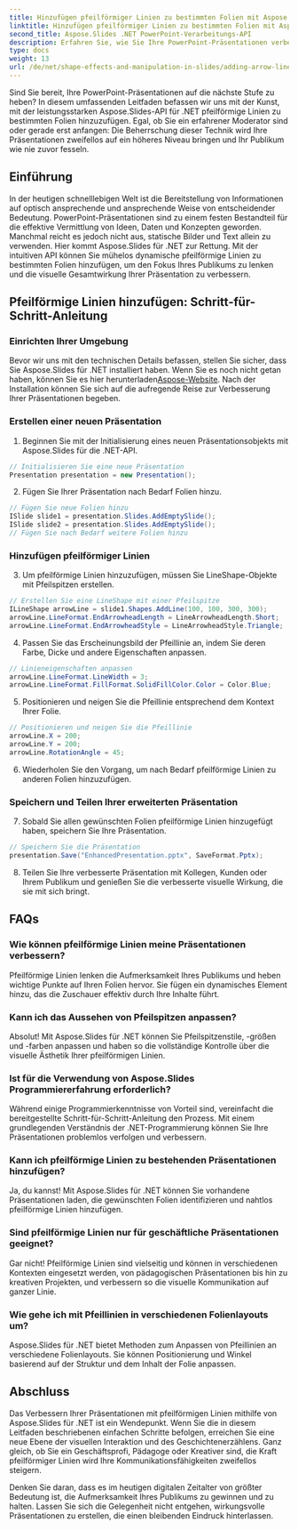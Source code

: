 ```yaml
---
title: Hinzufügen pfeilförmiger Linien zu bestimmten Folien mit Aspose.Slides
linktitle: Hinzufügen pfeilförmiger Linien zu bestimmten Folien mit Aspose.Slides
second_title: Aspose.Slides .NET PowerPoint-Verarbeitungs-API
description: Erfahren Sie, wie Sie Ihre PowerPoint-Präsentationen verbessern, indem Sie mit Aspose.Slides für .NET pfeilförmige Linien zu bestimmten Folien hinzufügen. Werten Sie Ihre Inhalte auf und binden Sie Ihr Publikum effektiv ein.
type: docs
weight: 13
url: /de/net/shape-effects-and-manipulation-in-slides/adding-arrow-lines-to-specific-slides/
---
```


Sind Sie bereit, Ihre PowerPoint-Präsentationen auf die nächste Stufe zu heben? In diesem umfassenden Leitfaden befassen wir uns mit der Kunst, mit der leistungsstarken Aspose.Slides-API für .NET pfeilförmige Linien zu bestimmten Folien hinzuzufügen. Egal, ob Sie ein erfahrener Moderator sind oder gerade erst anfangen: Die Beherrschung dieser Technik wird Ihre Präsentationen zweifellos auf ein höheres Niveau bringen und Ihr Publikum wie nie zuvor fesseln.

## Einführung

In der heutigen schnelllebigen Welt ist die Bereitstellung von Informationen auf optisch ansprechende und ansprechende Weise von entscheidender Bedeutung. PowerPoint-Präsentationen sind zu einem festen Bestandteil für die effektive Vermittlung von Ideen, Daten und Konzepten geworden. Manchmal reicht es jedoch nicht aus, statische Bilder und Text allein zu verwenden. Hier kommt Aspose.Slides für .NET zur Rettung. Mit der intuitiven API können Sie mühelos dynamische pfeilförmige Linien zu bestimmten Folien hinzufügen, um den Fokus Ihres Publikums zu lenken und die visuelle Gesamtwirkung Ihrer Präsentation zu verbessern.

## Pfeilförmige Linien hinzufügen: Schritt-für-Schritt-Anleitung

### Einrichten Ihrer Umgebung

 Bevor wir uns mit den technischen Details befassen, stellen Sie sicher, dass Sie Aspose.Slides für .NET installiert haben. Wenn Sie es noch nicht getan haben, können Sie es hier herunterladen[Aspose-Website](https://releases.aspose.com/slides/net/). Nach der Installation können Sie sich auf die aufregende Reise zur Verbesserung Ihrer Präsentationen begeben.

### Erstellen einer neuen Präsentation

1. Beginnen Sie mit der Initialisierung eines neuen Präsentationsobjekts mit Aspose.Slides für die .NET-API.
```csharp
// Initialisieren Sie eine neue Präsentation
Presentation presentation = new Presentation();
```

2. Fügen Sie Ihrer Präsentation nach Bedarf Folien hinzu.
```csharp
// Fügen Sie neue Folien hinzu
ISlide slide1 = presentation.Slides.AddEmptySlide();
ISlide slide2 = presentation.Slides.AddEmptySlide();
// Fügen Sie nach Bedarf weitere Folien hinzu
```

### Hinzufügen pfeilförmiger Linien

3. Um pfeilförmige Linien hinzuzufügen, müssen Sie LineShape-Objekte mit Pfeilspitzen erstellen.
```csharp
// Erstellen Sie eine LineShape mit einer Pfeilspitze
ILineShape arrowLine = slide1.Shapes.AddLine(100, 100, 300, 300);
arrowLine.LineFormat.EndArrowheadLength = LineArrowheadLength.Short;
arrowLine.LineFormat.EndArrowheadStyle = LineArrowheadStyle.Triangle;
```

4. Passen Sie das Erscheinungsbild der Pfeillinie an, indem Sie deren Farbe, Dicke und andere Eigenschaften anpassen.
```csharp
// Linieneigenschaften anpassen
arrowLine.LineFormat.LineWidth = 3;
arrowLine.LineFormat.FillFormat.SolidFillColor.Color = Color.Blue;
```

5. Positionieren und neigen Sie die Pfeillinie entsprechend dem Kontext Ihrer Folie.
```csharp
// Positionieren und neigen Sie die Pfeillinie
arrowLine.X = 200;
arrowLine.Y = 200;
arrowLine.RotationAngle = 45;
```

6. Wiederholen Sie den Vorgang, um nach Bedarf pfeilförmige Linien zu anderen Folien hinzuzufügen.

### Speichern und Teilen Ihrer erweiterten Präsentation

7. Sobald Sie allen gewünschten Folien pfeilförmige Linien hinzugefügt haben, speichern Sie Ihre Präsentation.
```csharp
// Speichern Sie die Präsentation
presentation.Save("EnhancedPresentation.pptx", SaveFormat.Pptx);
```

8. Teilen Sie Ihre verbesserte Präsentation mit Kollegen, Kunden oder Ihrem Publikum und genießen Sie die verbesserte visuelle Wirkung, die sie mit sich bringt.

## FAQs

### Wie können pfeilförmige Linien meine Präsentationen verbessern?

Pfeilförmige Linien lenken die Aufmerksamkeit Ihres Publikums und heben wichtige Punkte auf Ihren Folien hervor. Sie fügen ein dynamisches Element hinzu, das die Zuschauer effektiv durch Ihre Inhalte führt.

### Kann ich das Aussehen von Pfeilspitzen anpassen?

Absolut! Mit Aspose.Slides für .NET können Sie Pfeilspitzenstile, -größen und -farben anpassen und haben so die vollständige Kontrolle über die visuelle Ästhetik Ihrer pfeilförmigen Linien.

### Ist für die Verwendung von Aspose.Slides Programmiererfahrung erforderlich?

Während einige Programmierkenntnisse von Vorteil sind, vereinfacht die bereitgestellte Schritt-für-Schritt-Anleitung den Prozess. Mit einem grundlegenden Verständnis der .NET-Programmierung können Sie Ihre Präsentationen problemlos verfolgen und verbessern.

### Kann ich pfeilförmige Linien zu bestehenden Präsentationen hinzufügen?

Ja, du kannst! Mit Aspose.Slides für .NET können Sie vorhandene Präsentationen laden, die gewünschten Folien identifizieren und nahtlos pfeilförmige Linien hinzufügen.

### Sind pfeilförmige Linien nur für geschäftliche Präsentationen geeignet?

Gar nicht! Pfeilförmige Linien sind vielseitig und können in verschiedenen Kontexten eingesetzt werden, von pädagogischen Präsentationen bis hin zu kreativen Projekten, und verbessern so die visuelle Kommunikation auf ganzer Linie.

### Wie gehe ich mit Pfeillinien in verschiedenen Folienlayouts um?

Aspose.Slides für .NET bietet Methoden zum Anpassen von Pfeillinien an verschiedene Folienlayouts. Sie können Positionierung und Winkel basierend auf der Struktur und dem Inhalt der Folie anpassen.

## Abschluss

Das Verbessern Ihrer Präsentationen mit pfeilförmigen Linien mithilfe von Aspose.Slides für .NET ist ein Wendepunkt. Wenn Sie die in diesem Leitfaden beschriebenen einfachen Schritte befolgen, erreichen Sie eine neue Ebene der visuellen Interaktion und des Geschichtenerzählens. Ganz gleich, ob Sie ein Geschäftsprofi, Pädagoge oder Kreativer sind, die Kraft pfeilförmiger Linien wird Ihre Kommunikationsfähigkeiten zweifellos steigern.

Denken Sie daran, dass es im heutigen digitalen Zeitalter von größter Bedeutung ist, die Aufmerksamkeit Ihres Publikums zu gewinnen und zu halten. Lassen Sie sich die Gelegenheit nicht entgehen, wirkungsvolle Präsentationen zu erstellen, die einen bleibenden Eindruck hinterlassen.